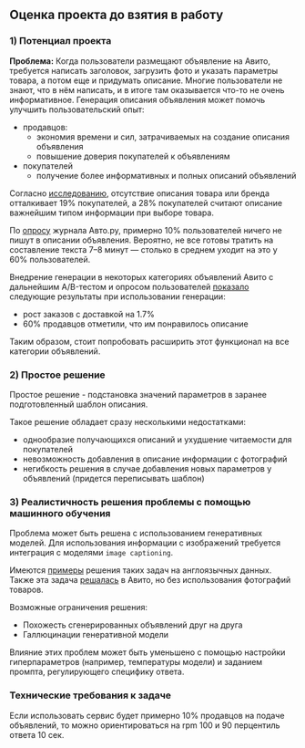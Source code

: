 ## Оценка проекта до взятия в работу

### 1) Потенциал проекта
**Проблема:** Когда пользователи размещают объявление на Авито, требуется написать заголовок, загрузить фото и указать параметры товара, а потом еще и придумать описание. Многие пользователи не знают, что в нём написать, и в итоге там оказывается что-то не очень информативное. 
Генерация описания объявления может помочь улучшить пользовательский опыт:
- продавцов:
  - экономия времени и сил, затрачиваемых на создание описания объявления
  - повышение доверия покупателей к объявлениям 
- покупателей
  - получение более информативных и полных описаний объявлений
 
Согласно [исследованию](https://www.ashmanov.com/static/files/AIP_CJM_Research_2023.pdf), отсутствие описания товара или бренда отталкивает 19% покупателей, а 28% покупателей считают описание важнейшим типом информации при выборе товара. 

По [опросу](https://auto.ru/mag/article/yandexgpt-pomozhet-sozdat-obyavlenie-na-avtoru-i-bystree-prodat-avtomobil/) журнала Авто.ру, примерно 10% пользователей ничего не пишут в описании объявления. Вероятно, не все готовы тратить на составление текста 7–8 минут — столько в среднем уходит на это у 60% пользователей.

Внедрение генерации в некоторых категориях объявлений Авито с дальнейшим A/B-тестом и опросом пользователей [показало](https://habr.com/ru/companies/avito/articles/852958/) следующие результаты при использовании генерации:
- рост заказов с доставкой на 1.7%
- 60% продавцов отметили, что им понравилось описание

Таким образом, стоит попробовать расширить этот функционал на все категории объявлений.


### 2) Простое решение
Простое решение - подстановка значений параметров в заранее подготовленный шаблон описания.

Такое решение обладает сразу несколькими недостатками:
- однообразие получающихся описаний и ухудшение читаемости для покупателей
- невозможность добавления в описание информации с фотографий
- негибкость решения в случае добавления новых параметров у объявлений (придется переписывать шаблон)


### 3) Реалистичность решения проблемы с помощью машинного обучения
Проблема может быть решена с использованием генеративных моделей. Для использования информации с изображений требуется интеграция с моделями `image captioning`.

Имеются [примеры](https://github.com/Aka-Gulu/IP-Auto-Generate-Product-Description-Using-Gen-AI?tab=readme-ov-file) решения таких задач на англоязычных данных. Также эта задача [решалась](https://habr.com/ru/companies/avito/articles/852958/) в Авито, но без использования фотографий товаров.

Возможные ограничения решения:
- Похожесть сгенерированных объявлений друг на друга
- Галлюцинации генеративной модели

Влияние этих проблем может быть уменьшено с помощью настройки гиперпараметров (например, температуры модели) и заданием промпта, регулирующего специфику ответа.


### Технические требования к задаче
Если использовать сервис будет примерно 10% продавцов на подаче объявлений, то можно ориентироваться на rpm 100 и 90 перцентиль ответа 10 сек.
